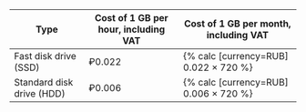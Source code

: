 | Type | Cost of 1 GB per hour, including VAT | Cost of 1 GB per month, including VAT |
| --- | --- | --- |
| Fast disk drive (SSD) | ₽0.022 | {% calc [currency=RUB] 0.022 × 720 %} |
| Standard disk drive (HDD) | ₽0.006 | {% calc [currency=RUB] 0.006 × 720 %} |